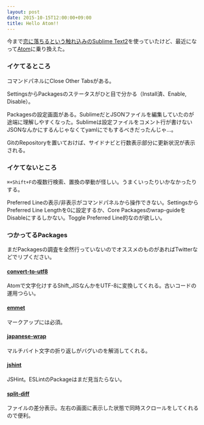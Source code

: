 ```yaml
---
layout: post
date: 2015-10-15T12:00:00+09:00
title: Hello Atom!!
---
```


今まで[恋に落ちるという触れ込みのSublime Text2](http://www.sublimetext.com/)を使っていたけど、最近になって[Atom](https://atom.io/)に乗り換えた。

### イケてるところ

コマンドパネルにClose Other Tabsがある。

SettingsからPackagesのステータスがひと目で分かる（Install済、Enable, Disable）。

Packagesの設定画面がある。SublimeだとJSONファイルを編集していたのが途端に理解しやすくなった。Sublimeは設定ファイルをコメント行が書けないJSONなんかにするんじゃなくてyamlにでもするべきだったんじゃ…。

GitのRepositoryを置いておけば、サイドナビと行数表示部分に更新状況が表示される。

### イケてないところ

`⌘+Shift+F`の複数行検索、置換の挙動が怪しい。うまくいったりいかなかったりする。

Preferred Lineの表示/非表示がコマンドパネルから操作できない。SettingsからPreferred Line Lengthを0に設定するか、Core Packagesのwrap-guideをDisableにするしかない。Toggle Preferred Line的なのが欲しい。

### つかってるPackages

まだPackagesの調査を全然行っていないのでオススメのものがあればTwitterなどでリプください。

#### [convert-to-utf8](https://atom.io/packages/convert-to-utf8)

Atomで文字化けするShift_JISなんかをUTF-8に変換してくれる。古いコードの運用つらい。

#### [emmet](https://atom.io/packages/emmet)

マークアップには必須。

#### [japanese-wrap](https://atom.io/packages/japanese-wrap)

マルチバイト文字の折り返しがバグいのを解消してくれる。

#### [jshint](https://atom.io/packages/jshint)

JSHint。ESLintのPackageはまだ見当たらない。

#### [split-diff](https://atom.io/packages/split-diff)

ファイルの差分表示。左右の画面に表示した状態で同時スクロールをしてくれるので便利。
